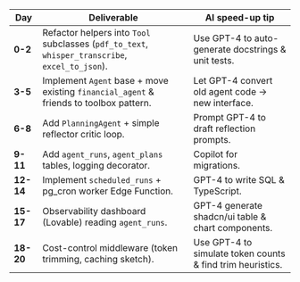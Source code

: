 | Day       | Deliverable                                                                                     | AI speed-up tip                                            |
| --------- | ----------------------------------------------------------------------------------------------- | ---------------------------------------------------------- |
| **0-2**   | Refactor helpers into `Tool` subclasses (`pdf_to_text`, `whisper_transcribe`, `excel_to_json`). | Use GPT-4 to auto-generate docstrings & unit tests.        |
| **3-5**   | Implement `Agent` base + move existing `financial_agent` & friends to toolbox pattern.          | Let GPT-4 convert old agent code → new interface.          |
| **6-8**   | Add `PlanningAgent` + simple reflector critic loop.                                             | Prompt GPT-4 to draft reflection prompts.                  |
| **9-11**  | Add `agent_runs`, `agent_plans` tables, logging decorator.                                      | Copilot for migrations.                                    |
| **12-14** | Implement `scheduled_runs` + pg\_cron worker Edge Function.                                     | GPT-4 to write SQL & TypeScript.                           |
| **15-17** | Observability dashboard (Lovable) reading `agent_runs`.                                         | GPT-4 generate shadcn/ui table & chart components.         |
| **18-20** | Cost-control middleware (token trimming, caching sketch).                                       | Use GPT-4 to simulate token counts & find trim heuristics. |
